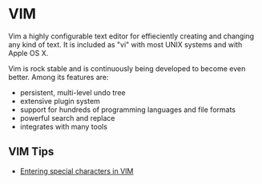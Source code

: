 # VIM 

Vim a highly configurable text editor for effieciently creating and changing any kind of text. It is included as "vi" with most UNIX systems and with Apple OS X. 

Vim is rock stable and is continuously being developed to become even better. Among its features are:
    
- persistent, multi-level undo tree 
- extensive plugin system
- support for hundreds of programming languages and file formats 
- powerful search and replace 
- integrates with many tools 

## VIM Tips 

- [Entering special characters in VIM](/root/ilikeit/vim/VimTipsWiki/Tip_51_Entering_special_characters.md)
